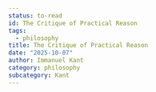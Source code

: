 ```yaml
---
status: to-read
id: The Critique of Practical Reason
tags:
  - philosophy
title: The Critique of Practical Reason
date: "2025-10-07"
author: Immanuel Kant
category: philosophy
subcategory: Kant
---
```

